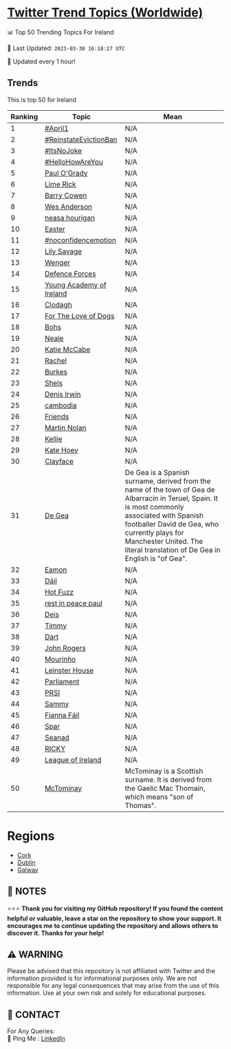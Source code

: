 [Twitter Trend Topics (Worldwide)](https://github.com/ErcinDedeoglu/Twitter-Trend-Topics)
==========


📊 Top 50 Trending Topics For Ireland

📆 Last Updated: `2023-03-30 16:18:27 UTC`

🔧 Updated every 1 hour!


## Trends

This is top 50 for Ireland

| Ranking | Topic | Mean |
| ------- | ------------ | ------------ |
| 1 | [#April1](http://twitter.com/search?q=%23April1) | N/A |
| 2 | [#ReinstateEvictionBan](http://twitter.com/search?q=%23ReinstateEvictionBan) | N/A |
| 3 | [#ItsNoJoke](http://twitter.com/search?q=%23ItsNoJoke) | N/A |
| 4 | [#HelloHowAreYou](http://twitter.com/search?q=%23HelloHowAreYou) | N/A |
| 5 | [Paul O'Grady](http://twitter.com/search?q=Paul+O%27Grady) | N/A |
| 6 | [Lime Rick](http://twitter.com/search?q=Lime+Rick) | N/A |
| 7 | [Barry Cowen](http://twitter.com/search?q=Barry+Cowen) | N/A |
| 8 | [Wes Anderson](http://twitter.com/search?q=Wes+Anderson) | N/A |
| 9 | [neasa hourigan](http://twitter.com/search?q=neasa+hourigan) | N/A |
| 10 | [Easter](http://twitter.com/search?q=Easter) | N/A |
| 11 | [#noconfidencemotion](http://twitter.com/search?q=%23noconfidencemotion) | N/A |
| 12 | [Lily Savage](http://twitter.com/search?q=Lily+Savage) | N/A |
| 13 | [Wenger](http://twitter.com/search?q=Wenger) | N/A |
| 14 | [Defence Forces](http://twitter.com/search?q=Defence+Forces) | N/A |
| 15 | [Young Academy of Ireland](http://twitter.com/search?q=Young+Academy+of+Ireland) | N/A |
| 16 | [Clodagh](http://twitter.com/search?q=Clodagh) | N/A |
| 17 | [For The Love of Dogs](http://twitter.com/search?q=For+The+Love+of+Dogs) | N/A |
| 18 | [Bohs](http://twitter.com/search?q=Bohs) | N/A |
| 19 | [Neale](http://twitter.com/search?q=Neale) | N/A |
| 20 | [Katie McCabe](http://twitter.com/search?q=Katie+McCabe) | N/A |
| 21 | [Rachel](http://twitter.com/search?q=Rachel) | N/A |
| 22 | [Burkes](http://twitter.com/search?q=Burkes) | N/A |
| 23 | [Shels](http://twitter.com/search?q=Shels) | N/A |
| 24 | [Denis Irwin](http://twitter.com/search?q=Denis+Irwin) | N/A |
| 25 | [cambodia](http://twitter.com/search?q=cambodia) | N/A |
| 26 | [Friends](http://twitter.com/search?q=Friends) | N/A |
| 27 | [Martin Nolan](http://twitter.com/search?q=Martin+Nolan) | N/A |
| 28 | [Kellie](http://twitter.com/search?q=Kellie) | N/A |
| 29 | [Kate Hoey](http://twitter.com/search?q=Kate+Hoey) | N/A |
| 30 | [Clayface](http://twitter.com/search?q=Clayface) | N/A |
| 31 | [De Gea](http://twitter.com/search?q=De+Gea) | De Gea is a Spanish surname, derived from the name of the town of Gea de Albarracín in Teruel, Spain. It is most commonly associated with Spanish footballer David de Gea, who currently plays for Manchester United. The literal translation of De Gea in English is "of Gea". |
| 32 | [Eamon](http://twitter.com/search?q=Eamon) | N/A |
| 33 | [Dáil](http://twitter.com/search?q=D%c3%a1il) | N/A |
| 34 | [Hot Fuzz](http://twitter.com/search?q=Hot+Fuzz) | N/A |
| 35 | [rest in peace paul](http://twitter.com/search?q=rest+in+peace+paul) | N/A |
| 36 | [Deis](http://twitter.com/search?q=Deis) | N/A |
| 37 | [Timmy](http://twitter.com/search?q=Timmy) | N/A |
| 38 | [Dart](http://twitter.com/search?q=Dart) | N/A |
| 39 | [John Rogers](http://twitter.com/search?q=John+Rogers) | N/A |
| 40 | [Mourinho](http://twitter.com/search?q=Mourinho) | N/A |
| 41 | [Leinster House](http://twitter.com/search?q=Leinster+House) | N/A |
| 42 | [Parliament](http://twitter.com/search?q=Parliament) | N/A |
| 43 | [PRSI](http://twitter.com/search?q=PRSI) | N/A |
| 44 | [Sammy](http://twitter.com/search?q=Sammy) | N/A |
| 45 | [Fianna Fáil](http://twitter.com/search?q=Fianna+F%c3%a1il) | N/A |
| 46 | [Spar](http://twitter.com/search?q=Spar) | N/A |
| 47 | [Seanad](http://twitter.com/search?q=Seanad) | N/A |
| 48 | [RICKY](http://twitter.com/search?q=RICKY) | N/A |
| 49 | [League of Ireland](http://twitter.com/search?q=League+of+Ireland) | N/A |
| 50 | [McTominay](http://twitter.com/search?q=McTominay) | McTominay is a Scottish surname. It is derived from the Gaelic Mac Thomain, which means "son of Thomas". |



# Regions

* [Cork](</Ireland/Cork.md>)
* [Dublin](</Ireland/Dublin.md>)
* [Galway](</Ireland/Galway.md>)



## 📝 NOTES

⭐⭐⭐ **Thank you for visiting my GitHub repository! If you found the content helpful or valuable, leave a star on the repository to show your support. It encourages me to continue updating the repository and allows others to discover it. Thanks for your help!**


## ⚠️ WARNING

Please be advised that this repository is not affiliated with Twitter and the information provided is for informational purposes only. We are not responsible for any legal consequences that may arise from the use of this information. Use at your own risk and solely for educational purposes.


## 📨 CONTACT

 For Any Queries:  
            🏓 Ping Me : [LinkedIn](https://www.linkedin.com/in/ercindedeoglu/)
